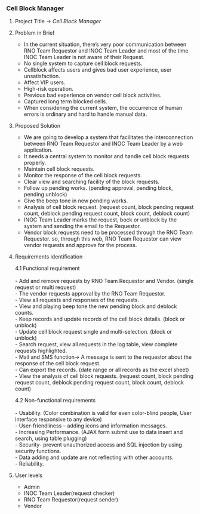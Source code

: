 ### Cell Block Manager 

1. Project Title -> <i>Cell Block Manager</i>

2. Problem in Brief
	- In the current situation, there’s very poor communication between RNO Team Requestor and INOC Team Leader and most of the time INOC Team Leader is not aware of their Request.
	- No single system to capture cell block requests.
	- Cellblock affects users and gives bad user experience, user unsatisfaction.
	- Affect VIP users.
	- High-risk operation.
	- Previous bad experience on vendor cell block activities.
	- Captured long term blocked cells.
	- When considering the current system, the occurrence of human errors is ordinary and hard to handle manual data.

3. Proposed Solution
	- We are going to develop a system that facilitates the interconnection between RNO Team Requestor and INOC Team Leader by a web application.
	- It needs a central system to monitor and handle cell block requests properly.
	- Maintain cell block requests.
	- Monitor the response of the cell block requests.
	- Clear view and searching facility of the block requests.
	- Follow up pending works. (pending approval, pending block, pending unblock)
	- Give the beep tone in new pending works.
	- Analysis of cell block request. (request count, block pending request count, deblock pending request count, block count, deblock count)
	- INOC Team Leader marks the request, bock or unblock by the system and sending the email to the Requestor.
	- Vendor block requests need to be processed through the RNO Team Requestor. so, through this web, RNO Team Requestor can view vendor requests and approve for the process.

4. Requirements identification<br/>

	4.1   Functional requirement<br/><br/>
		- Add and remove requests by RNO Team Requestor and Vendor. (single request or multi request)<br/>
		- The vendor requests approval by the RNO Team Requestor.<br/>
		- View all requests and responses of the requests.<br/>
		- View and playing beep tone the new pending block and deblock counts.<br/>
		- Keep records and update records of the cell block details. (block or unblock)<br/>
		- Update cell block request single and multi-selection. (block or unblock)<br/>
		- Search request, view all requests in the log table, view complete requests highlighted.<br/>
		- Mail and SMS function-> A message is sent to the requestor about the response of the cell block request.<br/>
		- Can export the records. (date range or all records as the excel sheet)<br/>
		- View the analysis of cell block requests. (request count, block pending request count, deblock pending request count, block count, deblock count)<br/>

	4.2 Non-functional requirements<br/><br/>
		- Usability. (Color combination is valid for even color-blind people, User interface responsive to any device)<br/>
		- User-friendliness – adding icons and information messages.<br/>
		- Increasing Performance. (AJAX form submit use to data insert and search, using table plugging)<br/>
		- Security- prevent unauthorized access and SQL injection by using security functions.<br/>
		- Data adding and update are not reflecting with other accounts.<br/>
		- Reliability.<br/>

5.  User levels
	- Admin
	- INOC Team Leader(request checker)
	- RNO Team Requestor(request sender)
	- Vendor

